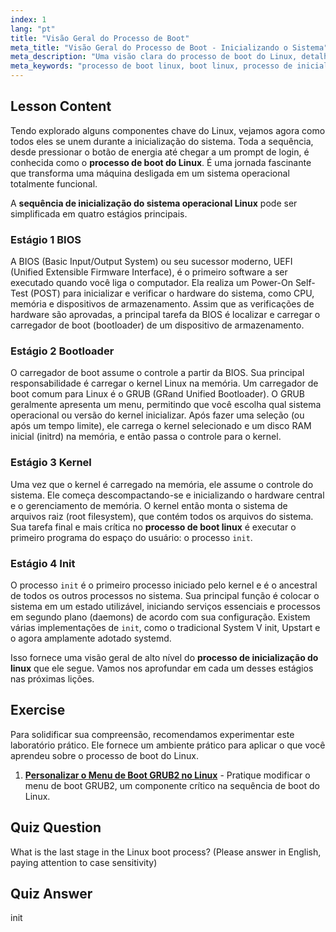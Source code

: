 ```yaml
---
index: 1
lang: "pt"
title: "Visão Geral do Processo de Boot"
meta_title: "Visão Geral do Processo de Boot - Inicializando o Sistema"
meta_description: "Uma visão clara do processo de boot do Linux, detalhando as quatro fases principais: BIOS, carregador de boot, kernel e init. Aprenda sobre o processo completo de inicialização do sistema operacional Linux, do ligamento ao prompt de login."
meta_keywords: "processo de boot linux, boot linux, processo de inicialização linux, inicialização sistema operacional linux, BIOS, carregador de boot, kernel, init, tutorial linux, guia linux, iniciante"
---
```


## Lesson Content

Tendo explorado alguns componentes chave do Linux, vejamos agora como todos eles se unem durante a inicialização do sistema. Toda a sequência, desde pressionar o botão de energia até chegar a um prompt de login, é conhecida como o **processo de boot do Linux**. É uma jornada fascinante que transforma uma máquina desligada em um sistema operacional totalmente funcional.

A **sequência de inicialização do sistema operacional Linux** pode ser simplificada em quatro estágios principais.

### Estágio 1 BIOS

A BIOS (Basic Input/Output System) ou seu sucessor moderno, UEFI (Unified Extensible Firmware Interface), é o primeiro software a ser executado quando você liga o computador. Ela realiza um Power-On Self-Test (POST) para inicializar e verificar o hardware do sistema, como CPU, memória e dispositivos de armazenamento. Assim que as verificações de hardware são aprovadas, a principal tarefa da BIOS é localizar e carregar o carregador de boot (bootloader) de um dispositivo de armazenamento.

### Estágio 2 Bootloader

O carregador de boot assume o controle a partir da BIOS. Sua principal responsabilidade é carregar o kernel Linux na memória. Um carregador de boot comum para Linux é o GRUB (GRand Unified Bootloader). O GRUB geralmente apresenta um menu, permitindo que você escolha qual sistema operacional ou versão do kernel inicializar. Após fazer uma seleção (ou após um tempo limite), ele carrega o kernel selecionado e um disco RAM inicial (initrd) na memória, e então passa o controle para o kernel.

### Estágio 3 Kernel

Uma vez que o kernel é carregado na memória, ele assume o controle do sistema. Ele começa descompactando-se e inicializando o hardware central e o gerenciamento de memória. O kernel então monta o sistema de arquivos raiz (root filesystem), que contém todos os arquivos do sistema. Sua tarefa final e mais crítica no **processo de boot linux** é executar o primeiro programa do espaço do usuário: o processo `init`.

### Estágio 4 Init

O processo `init` é o primeiro processo iniciado pelo kernel e é o ancestral de todos os outros processos no sistema. Sua principal função é colocar o sistema em um estado utilizável, iniciando serviços essenciais e processos em segundo plano (daemons) de acordo com sua configuração. Existem várias implementações de `init`, como o tradicional System V init, Upstart e o agora amplamente adotado systemd.

Isso fornece uma visão geral de alto nível do **processo de inicialização do linux** que ele segue. Vamos nos aprofundar em cada um desses estágios nas próximas lições.

## Exercise

Para solidificar sua compreensão, recomendamos experimentar este laboratório prático. Ele fornece um ambiente prático para aplicar o que você aprendeu sobre o processo de boot do Linux.

1.  **[Personalizar o Menu de Boot GRUB2 no Linux](https://labex.io/pt/labs/comptia-customize-the-grub2-boot-menu-in-linux-590859)** - Pratique modificar o menu de boot GRUB2, um componente crítico na sequência de boot do Linux.

## Quiz Question

What is the last stage in the Linux boot process? (Please answer in English, paying attention to case sensitivity)

## Quiz Answer

init

